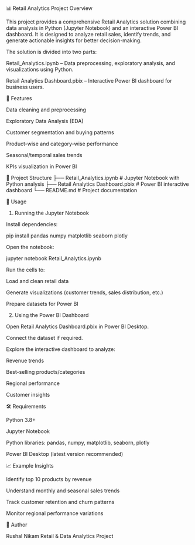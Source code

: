 📊 Retail Analytics Project
Overview

This project provides a comprehensive Retail Analytics solution combining data analysis in Python (Jupyter Notebook) and an interactive Power BI dashboard.
It is designed to analyze retail sales, identify trends, and generate actionable insights for better decision-making.

The solution is divided into two parts:

Retail_Analytics.ipynb – Data preprocessing, exploratory analysis, and visualizations using Python.

Retail Analytics Dashboard.pbix – Interactive Power BI dashboard for business users.

🔧 Features

Data cleaning and preprocessing

Exploratory Data Analysis (EDA)

Customer segmentation and buying patterns

Product-wise and category-wise performance

Seasonal/temporal sales trends

KPIs visualization in Power BI

📂 Project Structure
├── Retail_Analytics.ipynb     # Jupyter Notebook with Python analysis
├── Retail Analytics Dashboard.pbix   # Power BI interactive dashboard
└── README.md                  # Project documentation

🚀 Usage
1. Running the Jupyter Notebook

Install dependencies:

pip install pandas numpy matplotlib seaborn plotly


Open the notebook:

jupyter notebook Retail_Analytics.ipynb


Run the cells to:

Load and clean retail data

Generate visualizations (customer trends, sales distribution, etc.)

Prepare datasets for Power BI

2. Using the Power BI Dashboard

Open Retail Analytics Dashboard.pbix in Power BI Desktop.

Connect the dataset if required.

Explore the interactive dashboard to analyze:

Revenue trends

Best-selling products/categories

Regional performance

Customer insights

🛠 Requirements

Python 3.8+

Jupyter Notebook

Python libraries: pandas, numpy, matplotlib, seaborn, plotly

Power BI Desktop (latest version recommended)

📈 Example Insights

Identify top 10 products by revenue

Understand monthly and seasonal sales trends

Track customer retention and churn patterns

Monitor regional performance variations

👤 Author

Rushal Nikam
Retail & Data Analytics Project
